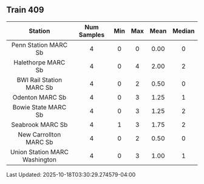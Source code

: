 ## Train 409

| Station | Num Samples | Min | Max | Mean | Median |
| :-----: | :---------: | :-: | :-: | :--: | :----: |
| Penn Station MARC Sb | 4 | 0 | 0 | 0.00 | 0 |
| Halethorpe MARC Sb | 4 | 0 | 4 | 2.00 | 2 |
| BWI Rail Station MARC Sb | 4 | 0 | 2 | 0.50 | 0 |
| Odenton MARC Sb | 4 | 0 | 3 | 1.25 | 1 |
| Bowie State MARC Sb | 4 | 0 | 3 | 1.25 | 2 |
| Seabrook MARC Sb | 4 | 1 | 3 | 1.75 | 2 |
| New Carrollton MARC Sb | 4 | 0 | 2 | 0.50 | 0 |
| Union Station MARC Washington | 4 | 0 | 3 | 1.00 | 1 |


Last Updated: 2025-10-18T03:30:29.274579-04:00